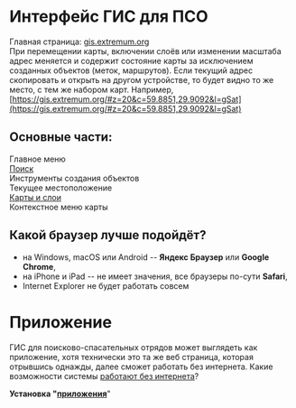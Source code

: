 # Интерфейс ГИС для ПСО

Главная страница: [gis.extremum.org](https://gis.extremum.org)  
При перемещении карты, включении слоёв или изменении масштаба адрес меняется и содержит состояние карты за исключением созданных объектов (меток, маршрутов). Если текущий адрес скопировать и открыть на другом устройстве, то будет видно то же место, с тем же набором карт. Например, [https://gis.extremum.org/#z=20&c=59.8851,29.9092&l=gSat](https://gis.extremum.org/#z=20&c=59.8851,29.9092&l=gSat)

## Основные части:
 
Главное меню  
[Поиск](/ui-search.md)  
Инструменты создания объектов  
Текущее местоположение  
[Карты и слои](ui-mapsandlayers-main.md)  
Контекстное меню карты

## Какой браузер лучше подойдёт?
- на Windows, macOS или Android -- **Яндекс Браузер** или **Google Chrome**,
- на iPhone и iPad -- не имеет значения, все браузеры по-сути **Safari**,
- Internet Explorer не будет работать совсем

# Приложение
ГИС для поисково-спасательных отрядов может выглядеть как приложение, хотя технически это та же веб страница, которая отрывшись однажды, далее сможет работать без интернета.
Какие возможности системы [работают без интернета](/offline.md)?

**Установка "[приложения](/ui-app.md)**"